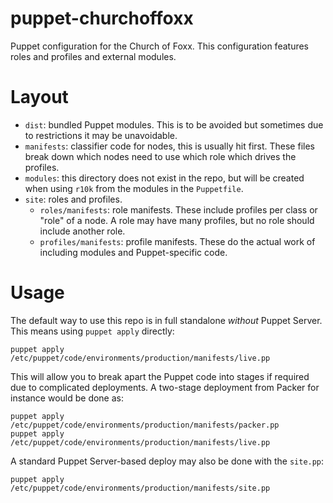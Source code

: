 puppet-churchoffoxx
===================

Puppet configuration for the Church of Foxx.  This configuration features roles and profiles and external modules.

# Layout

* `dist`: bundled Puppet modules. This is to be avoided but sometimes due to restrictions it may be unavoidable.
* `manifests`: classifier code for nodes, this is usually hit first. These files break down which nodes need to use which role which drives the profiles.
* `modules`: this directory does not exist in the repo, but will be created when using `r10k` from the modules in the `Puppetfile`.
* `site`: roles and profiles.
  * `roles/manifests`: role manifests. These include profiles per class or "role" of a node. A role may have many profiles, but no role should include another role.
  * `profiles/manifests`: profile manifests. These do the actual work of including modules and Puppet-specific code.

# Usage

The default way to use this repo is in full standalone _without_ Puppet Server. This means using `puppet apply` directly:

```
puppet apply /etc/puppet/code/environments/production/manifests/live.pp
```

This will allow you to break apart the Puppet code into stages if required due to complicated deployments. A two-stage deployment from Packer for instance would be done as:

```
puppet apply /etc/puppet/code/environments/production/manifests/packer.pp
puppet apply /etc/puppet/code/environments/production/manifests/live.pp
```

A standard Puppet Server-based deploy may also be done with the `site.pp`:

```
puppet apply /etc/puppet/code/environments/production/manifests/site.pp
```
